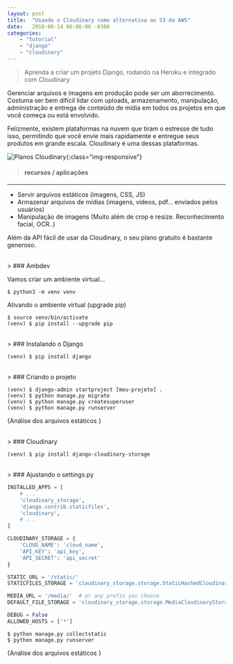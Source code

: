 ```yaml
---
layout: post
title:  "Usando o Cloudinary como alternativa ao S3 da AWS"
date:   2018-06-14 06:06:06 -0300
categories: 
    - "tutorial"
    - "django"
    - "cloudinary"
---
```



> Aprenda a criar um projeto Django, rodando na Heroku e integrado com Cloudinary

Gerenciar arquivos e imagens em produção pode ser um aborrecimento. Costuma ser bem difícil lidar com uploads, armazenamento, manipulação, administração e entrega de conteúdo de mídia em todos os projetos em que você começa ou está envolvido.

Felizmente, existem plataformas na nuvem que tiram o estresse de tudo isso, permitindo que você envie mais rapidamente e entregue seus produtos em grande escala. Cloudinary é uma dessas plataformas.

![Planos Cloudinary](https://res.cloudinary.com/mulhergorila/image/upload/v1529013672/blog-images/cloudinary-plans.jpg){:class="img-responsive"}


> #### recursos / aplicações
----------------------------
+ Servir arquivos estáticos (imagens, CSS, JS)
+ Armazenar arquivos de mídias (imagens, vídeos, pdf... enviados pelos usuários)
+ Manipulação de imagens (Muito além de crop e resize. Reconhecimento facial, OCR..)


Além da API fácil de usar da Cloudinary, o seu plano gratuito é bastante generoso.


<br />
> ### Ambdev

Vamos criar um ambiente virtual...
```
$ python3 -m venv venv
```


Ativando o ambiente virtual (upgrade pip)
```
$ source venv/bin/activate
(venv) $ pip install --upgrade pip
```


<br />
> ### Instalando o Django

```
(venv) $ pip install django
```


<br />
> ### Criando o projeto

```
(venv) $ django-admin startproject [meu-projeto] . 
(venv) $ python manage.py migrate
(venv) $ python manage.py createsuperuser
(venv) $ python manage.py runserver
```


{Análise dos arquivos estáticos }


<br />
> ### Cloudinary

```
(venv) $ pip install django-cloudinary-storage
```


<br />
> ### Ajustando o settings.py

```python
INSTALLED_APPS = [
    # ...
    'cloudinary_storage',
    'django.contrib.staticfiles',
    'cloudinary',
    # ...
]

CLOUDINARY_STORAGE = {
    'CLOUD_NAME': 'cloud_name',
    'API_KEY': 'api_key',
    'API_SECRET': 'api_secret'
}

STATIC_URL = '/static/'
STATICFILES_STORAGE = 'cloudinary_storage.storage.StaticHashedCloudinaryStorage'

MEDIA_URL = '/media/'  # or any prefix you choose
DEFAULT_FILE_STORAGE = 'cloudinary_storage.storage.MediaCloudinaryStorage'

DEBUG = False
ALLOWED_HOSTS = ['*']
```

```
$ python manage.py collectstatic
$ python manage.py runserver
```
{Análise dos arquivos estáticos }